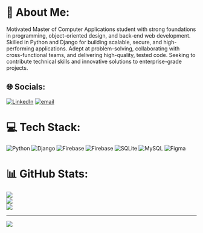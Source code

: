 # 💫 About Me:
Motivated Master of Computer Applications student with strong foundations in programming, object-oriented design, and back-end web development. Skilled in Python and Django for building scalable, secure, and high-performing applications. Adept at problem-solving, collaborating with cross-functional teams, and delivering high-quality, tested code. Seeking to contribute technical skills and innovative solutions to enterprise-grade projects.<br>


## 🌐 Socials:
[![LinkedIn](https://img.shields.io/badge/LinkedIn-%230077B5.svg?logo=linkedin&logoColor=white)](https://linkedin.com/in/https://www.linkedin.com/in/suraj-bhavake-420194304/) [![email](https://img.shields.io/badge/Email-D14836?logo=gmail&logoColor=white)](mailto:surajbhavake2@gmail.com) 

# 💻 Tech Stack:
![Python](https://img.shields.io/badge/python-3670A0?style=for-the-badge&logo=python&logoColor=ffdd54) ![Django](https://img.shields.io/badge/django-%23092E20.svg?style=for-the-badge&logo=django&logoColor=white) ![Firebase](https://img.shields.io/badge/firebase-%23039BE5.svg?style=for-the-badge&logo=firebase) ![Firebase](https://img.shields.io/badge/firebase-a08021?style=for-the-badge&logo=firebase&logoColor=ffcd34) ![SQLite](https://img.shields.io/badge/sqlite-%2307405e.svg?style=for-the-badge&logo=sqlite&logoColor=white) ![MySQL](https://img.shields.io/badge/mysql-4479A1.svg?style=for-the-badge&logo=mysql&logoColor=white) ![Figma](https://img.shields.io/badge/figma-%23F24E1E.svg?style=for-the-badge&logo=figma&logoColor=white)
# 📊 GitHub Stats:
![](https://github-readme-stats.vercel.app/api?username=surajbhavake&theme=dark&hide_border=false&include_all_commits=false&count_private=false)<br/>
![](https://nirzak-streak-stats.vercel.app/?user=surajbhavake&theme=dark&hide_border=false)<br/>
![](https://github-readme-stats.vercel.app/api/top-langs/?username=surajbhavake&theme=dark&hide_border=false&include_all_commits=false&count_private=false&layout=compact)

---
[![](https://visitcount.itsvg.in/api?id=surajbhavake&icon=0&color=0)](https://visitcount.itsvg.in)

<!-- Proudly created with GPRM ( https://gprm.itsvg.in ) -->
